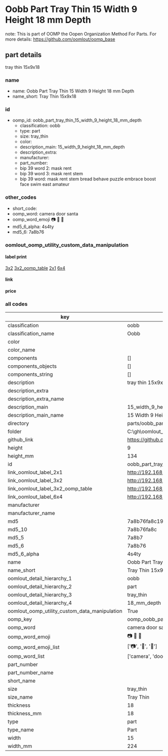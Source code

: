 # Oobb Part Tray Thin 15 Width 9 Height 18 mm Depth  

note: This is part of OOMP the Oopen Organization Method For Parts. For more details: https://github.com/oomlout/oomp_base

##  part details
  



tray thin 15x9x18



### name
* name: Oobb Part Tray Thin 15 Width 9 Height 18 mm Depth
* name_short: Tray Thin 15x9x18 
### id
* oomp_id: oobb_part_tray_thin_15_width_9_height_18_mm_depth
  * classification: oobb
  * type: part
  * size: tray_thin
  * color: 
  * description_main: 15_width_9_height_18_mm_depth
  * description_extra: 
  * manufacturer: 
  * part_number: 
  * bip 39 word 2: mask rent
  * bip 39 word 3: mask rent stem
  * bip 39 word: mask rent stem bread behave puzzle embrace boost face swim east amateur

### other_codes
* short_code: 
* oomp_word: camera door santa
* oomp_word_emoji :camera: :door: :santa:
* md5_6_alpha: 4s4ty
* md5_6: 7a8b76






### oomlout_oomp_utility_custom_data_manipulation
#### label print
[3x2](http://192.168.1.245:1112/?label=oomp%204s4ty)
[3x2_oomp_table](http://192.168.1.108:1112/?label=oomp%204s4ty)
[2x1](http://192.168.1.242:1112/?label=oomp%204s4ty)
[6x4](http://192.168.1.55:1112/?label=oomp%204s4ty)    

#### link

                              

#### price







### all codes 
| key | value |  
| --- | --- |  
| classification | oobb |  
| classification_name | Oobb |  
| color |  |  
| color_name |  |  
| components | [] |  
| components_objects | [] |  
| components_string | [] |  
| description | tray thin 15x9x18 |  
| description_extra |  |  
| description_extra_name |  |  
| description_main | 15_width_9_height_18_mm_depth |  
| description_main_name | 15 Width 9 Height 18 mm Depth |  
| directory | parts/oobb_part_tray_thin_15_width_9_height_18_mm_depth |  
| folder | C:\gh\oomlout_oobb_version_4_generated_parts\parts\oobb_part_tray_thin_15_width_9_height_18_mm_depth |  
| github_link | https://github.com/oomlout/oomlout_oomp_part_src/tree/main/parts/oobb_part_tray_thin_15_width_9_height_18_mm_depth |  
| height | 9 |  
| height_mm | 134 |  
| id | oobb_part_tray_thin_15_width_9_height_18_mm_depth |  
| link_oomlout_label_2x1 | http://192.168.1.242:1112/?label=oomp%204s4ty |  
| link_oomlout_label_3x2 | http://192.168.1.245:1112/?label=oomp%204s4ty |  
| link_oomlout_label_3x2_oomp_table | http://192.168.1.108:1112/?label=oomp%204s4ty |  
| link_oomlout_label_6x4 | http://192.168.1.55:1112/?label=oomp%204s4ty |  
| manufacturer |  |  
| manufacturer_name |  |  
| md5 | 7a8b76fa8c19a912bb8a31b7aaad9443 |  
| md5_10 | 7a8b76fa8c |  
| md5_5 | 7a8b7 |  
| md5_6 | 7a8b76 |  
| md5_6_alpha | 4s4ty |  
| name | Oobb Part Tray Thin 15 Width 9 Height 18 mm Depth |  
| name_short | Tray Thin 15x9x18  |  
| oomlout_detail_hierarchy_1 | oobb |  
| oomlout_detail_hierarchy_2 | part |  
| oomlout_detail_hierarchy_3 | tray_thin |  
| oomlout_detail_hierarchy_4 | 18_mm_depth |  
| oomlout_oomp_utility_custom_data_manipulation | True |  
| oomp_key | oomp_oobb_part_tray_thin_15_width_9_height_18_mm_depth |  
| oomp_word | camera door santa |  
| oomp_word_emoji | :camera: :door: :santa: |  
| oomp_word_emoji_list | [':camera:', ':door:', ':santa:'] |  
| oomp_word_list | ['camera', 'door', 'santa'] |  
| part_number |  |  
| part_number_name |  |  
| short_name |  |  
| size | tray_thin |  
| size_name | Tray Thin |  
| thickness | 18 |  
| thickness_mm | 18 |  
| type | part |  
| type_name | Part |  
| width | 15 |  
| width_mm | 224 |  
